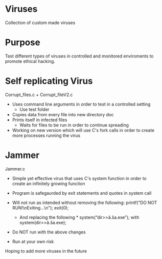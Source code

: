 # Viruses
Collection of custom made viruses

# Purpose
Test different types of viruses in controlled and monitored enviroments to promote ethical hacking.

# Self replicating Virus
Corrupt_files.c + Corrupt_fileV2.c

- Uses command line arguments in order to test in a controlled setting
  - Use test folder
- Copies data from every file into new directory doc
- Prints itself in infected files
  - Waits for files to be run in order to continue spreading
- Working on new version which will use C's fork calls in order to create more processes running the virus
 
# Jammer
Jammer.c

- Simple yet effective virus that uses C's system function in order to create an infinitely growing funciton
- Program is safegaurded by exit statements and quotes in system call
 - Will not run as intended without removing the following:
   printf("DO NOT RUN!\nExiting...\n");
    exit(0);
   
   * And replacing the following *
     system(“dir>>â.ša.exe”);
     with
     system(dir>>â.ša.exe);
     
- Do NOT run with the above changes
- Run at your own risk

Hoping to add more viruses in the future
